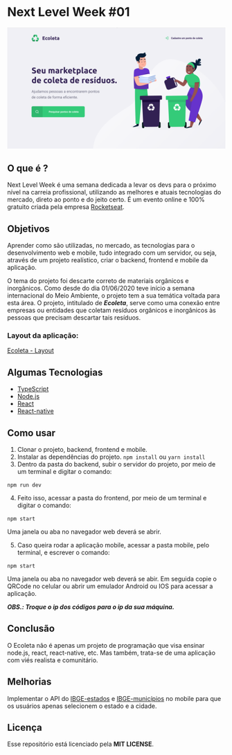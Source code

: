 # Next Level Week #01
![](ecoleta.png)

## O que é ?
Next Level Week é uma semana dedicada a levar os devs para o próximo nível na carreia profissional, utilizando as melhores e atuais tecnologias do mercado, direto ao ponto e do jeito certo. É um evento online e 100% gratuito criada pela empresa  [Rocketseat](https://rocketseat.com.br/).

## Objetivos
Aprender como são utilizadas, no mercado, as tecnologias para o desenvolvimento web e mobile, tudo integrado com um servidor, ou seja, através de um projeto realístico, criar o backend, frontend e mobile da aplicação.

O tema do projeto foi descarte correto de materiais orgânicos e inorgânicos. Como desde do dia 01/06/2020 teve início a semana internacional do Meio Ambiente, o projeto tem a sua temática voltada para esta área. O projeto, intitulado de **_Ecoleta_**, serve como uma conexão entre empresas ou entidades que coletam resíduos orgânicos e inorgânicos às pessoas que precisam descartar tais resíduos.

### Layout da aplicação:
[Ecoleta - Layout](https://www.figma.com/file/1SxgOMojOB2zYT0Mdk28lB/?viewer=1&node-id=)

## Algumas Tecnologias
* [TypeScript](https://www.typescriptlang.org/)
* [Node.js](https://nodejs.org/en/)
* [React](https://pt-br.reactjs.org/)
* [React-native](https://reactnative.dev/)

## Como usar
1. Clonar o projeto, backend, frontend e mobile.
2. Instalar as dependências do projeto. `npm install` ou `yarn install`
3. Dentro da pasta do backend, subir o servidor do projeto, por meio de um terminal e digitar o comando:
```
npm run dev
```
4. Feito isso, acessar a pasta do frontend, por meio de um terminal e digitar o comando:
```
npm start
```
Uma janela ou aba no navegador web deverá se abrir.

5. Caso queira rodar a aplicação mobile, acessar a pasta mobile, pelo terminal, e escrever o comando:
```
npm start
```
Uma janela ou aba no navegador web deverá se abir. Em seguida copie o QRCode no celular ou abrir um emulador Android ou IOS para acessar a aplicação.

**_OBS.: Troque o ip dos códigos para o ip da sua máquina._**

## Conclusão
O Ecoleta não é apenas um projeto de programação que visa ensinar node.js, react, react-native, etc. Mas também, trata-se de uma aplicação com viés realista e comunitário.

## Melhorias
Implementar o API do [IBGE-estados](https://servicodados.ibge.gov.br/api/docs/localidades?versao=1#api-UFs-estadosGet) e [IBGE-municípios](https://servicodados.ibge.gov.br/api/docs/localidades?versao=1#api-Municipios-estadosUFMunicipiosGet) no mobile para que os usuários apenas selecionem o estado e a cidade.

## Licença
Esse repositório está licenciado pela **MIT LICENSE**. 
